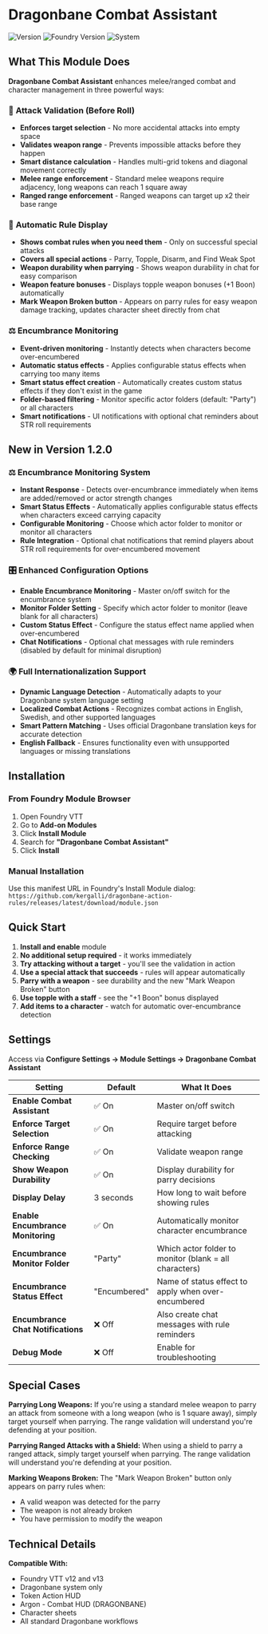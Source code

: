 # Dragonbane Combat Assistant

![Version](https://img.shields.io/badge/version-1.2.2-blue)
![Foundry Version](https://img.shields.io/badge/foundry-v12%20%7C%20v13-green)
![System](https://img.shields.io/badge/system-dragonbane-orange)

## What This Module Does

**Dragonbane Combat Assistant** enhances melee/ranged combat and character management in three powerful ways:

### 🎯 **Attack Validation (Before Roll)**
- **Enforces target selection** - No more accidental attacks into empty space
- **Validates weapon range** - Prevents impossible attacks before they happen
- **Smart distance calculation** - Handles multi-grid tokens and diagonal movement correctly
- **Melee range enforcement** - Standard melee weapons require adjacency, long weapons can reach 1 square away
- **Ranged range enforcement** - Ranged weapons can target up x2 their base range

### 📖 **Automatic Rule Display** 
- **Shows combat rules when you need them** - Only on successful special attacks
- **Covers all special actions** - Parry, Topple, Disarm, and Find Weak Spot
- **Weapon durability when parrying** - Shows weapon durability in chat for easy comparison
- **Weapon feature bonuses** - Displays topple weapon bonuses (+1 Boon) automatically
- **Mark Weapon Broken button** - Appears on parry rules for easy weapon damage tracking, updates character sheet directly from chat

### ⚖️ **Encumbrance Monitoring**
- **Event-driven monitoring** - Instantly detects when characters become over-encumbered
- **Automatic status effects** - Applies configurable status effects when carrying too many items
- **Smart status effect creation** - Automatically creates custom status effects if they don't exist in the game
- **Folder-based filtering** - Monitor specific actor folders (default: "Party") or all characters
- **Smart notifications** - UI notifications with optional chat reminders about STR roll requirements

## New in Version 1.2.0

### ⚖️ **Encumbrance Monitoring System**
- **Instant Response** - Detects over-encumbrance immediately when items are added/removed or actor strength changes
- **Smart Status Effects** - Automatically applies configurable status effects when characters exceed carrying capacity
- **Configurable Monitoring** - Choose which actor folder to monitor or monitor all characters
- **Rule Integration** - Optional chat notifications that remind players about STR roll requirements for over-encumbered movement

### 🎛️ **Enhanced Configuration Options**
- **Enable Encumbrance Monitoring** - Master on/off switch for the encumbrance system
- **Monitor Folder Setting** - Specify which actor folder to monitor (leave blank for all characters)
- **Custom Status Effect** - Configure the status effect name applied when over-encumbered
- **Chat Notifications** - Optional chat messages with rule reminders (disabled by default for minimal disruption)

### 🌍 **Full Internationalization Support**
- **Dynamic Language Detection** - Automatically adapts to your Dragonbane system language setting
- **Localized Combat Actions** - Recognizes combat actions in English, Swedish, and other supported languages
- **Smart Pattern Matching** - Uses official Dragonbane translation keys for accurate detection
- **English Fallback** - Ensures functionality even with unsupported languages or missing translations

## Installation

### From Foundry Module Browser
1. Open Foundry VTT
2. Go to **Add-on Modules**
3. Click **Install Module**
4. Search for **"Dragonbane Combat Assistant"**
5. Click **Install**

### Manual Installation
Use this manifest URL in Foundry's Install Module dialog:
`https://github.com/kergalli/dragonbane-action-rules/releases/latest/download/module.json`

## Quick Start

1. **Install and enable** module
2. **No additional setup required** - it works immediately
3. **Try attacking without a target** - you'll see the validation in action
4. **Use a special attack that succeeds** - rules will appear automatically
5. **Parry with a weapon** - see durability and the new "Mark Weapon Broken" button
6. **Use topple with a staff** - see the "+1 Boon" bonus displayed
7. **Add items to a character** - watch for automatic over-encumbrance detection

## Settings

Access via **Configure Settings → Module Settings → Dragonbane Combat Assistant**

| Setting | Default | What It Does |
|---------|---------|-------------|
| **Enable Combat Assistant** | ✅ On | Master on/off switch |
| **Enforce Target Selection** | ✅ On | Require target before attacking |
| **Enforce Range Checking** | ✅ On | Validate weapon range |
| **Show Weapon Durability** | ✅ On | Display durability for parry decisions |
| **Display Delay** | 3 seconds | How long to wait before showing rules |
| **Enable Encumbrance Monitoring** | ✅ On | Automatically monitor character encumbrance |
| **Encumbrance Monitor Folder** | "Party" | Which actor folder to monitor (blank = all characters) |
| **Encumbrance Status Effect** | "Encumbered" | Name of status effect to apply when over-encumbered |
| **Encumbrance Chat Notifications** | ❌ Off | Also create chat messages with rule reminders |
| **Debug Mode** | ❌ Off | Enable for troubleshooting |

## Special Cases

**Parrying Long Weapons:** If you're using a standard melee weapon to parry an attack from someone with a long weapon (who is 1 square away), simply target yourself when parrying. The range validation will understand you're defending at your position.

**Parrying Ranged Attacks with a Shield:** When using a shield to parry a ranged attack, simply target yourself when parrying. The range validation will understand you're defending at your position.

**Marking Weapons Broken:** The "Mark Weapon Broken" button only appears on parry rules when:
- A valid weapon was detected for the parry
- The weapon is not already broken
- You have permission to modify the weapon

## Technical Details

**Compatible With:**
- Foundry VTT v12 and v13
- Dragonbane system only
- Token Action HUD
- Argon - Combat HUD (DRAGONBANE)
- Character sheets
- All standard Dragonbane workflows
